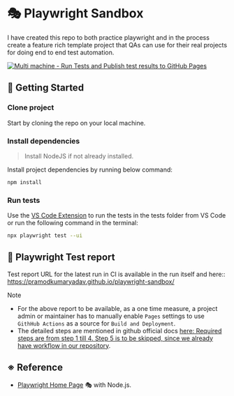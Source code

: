 # 🎭 Playwright Sandbox

I have created this repo to both practice playwright and in the process create a feature rich template project that QAs can use for their real projects for doing end to end test automation. 

[![Multi machine - Run Tests and Publish test results to GitHub Pages](https://github.com/PramodKumarYadav/playwright-sandbox/actions/workflows/recommended-sharded-run-tests-on-container-and-publish-results-in-same-workflow.yml/badge.svg?branch=main)](https://github.com/PramodKumarYadav/playwright-sandbox/actions/workflows/recommended-sharded-run-tests-on-container-and-publish-results-in-same-workflow.yml)

## 🚀 Getting Started

### Clone project

Start by cloning the repo on your local machine. 

### Install dependencies

> Install NodeJS if not already installed.

Install project dependencies by running below command:

```bash
npm install
```

### Run tests

Use the [VS Code Extension](https://marketplace.visualstudio.com/items?itemName=ms-playwright.playwright) to run the tests in the tests folder from VS Code or run the following command in the terminal:

```bash
npx playwright test --ui
```

## 🐞 Playwright Test report 

Test report URL for the latest run in CI is available in the run itself and here:: https://pramodkumaryadav.github.io/playwright-sandbox/

> [!NOTE]
> - For the above report to be available, as a one time measure, a project admin or maintainer has to manually enable `Pages` settings to use `GithHub Actions` as a source for `Build and Deployment`.
> - The detailed steps are mentioned in github official docs [here: Required steps are from step 1 till 4. Step 5 is to be skipped, since we already have workflow in our repository](https://docs.github.com/en/pages/getting-started-with-github-pages/configuring-a-publishing-source-for-your-github-pages-site#publishing-with-a-custom-github-actions-workflow). 

## ※ Reference

- [Playwright Home Page](https://playwright.dev/) 🎭 with Node.js.



